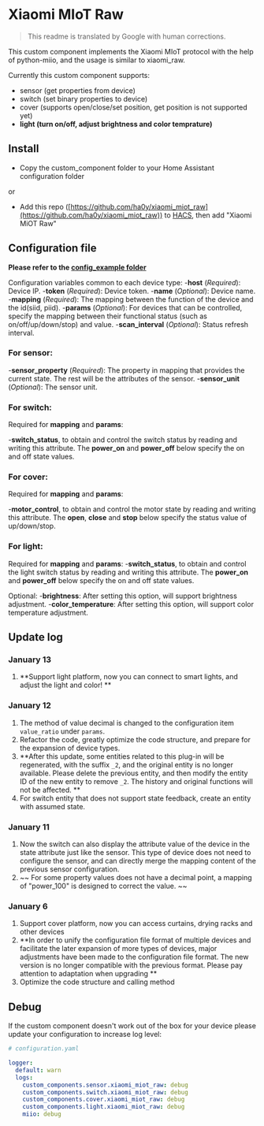 # Xiaomi MIoT Raw
> This readme is translated by Google with human corrections.

This custom component implements the Xiaomi MIoT protocol with the help of python-miio, and the usage is similar to xiaomi_raw.

Currently this custom component supports:
* sensor (get properties from device)
* switch (set binary properties to device)
* cover (supports open/close/set position, get position is not supported yet)
* **light (turn on/off, adjust brightness and color temprature)**

## Install

* Copy the custom_component folder to your Home Assistant configuration folder

or
* Add this repo ([https://github.com/ha0y/xiaomi_miot_raw](https://github.com/ha0y/xiaomi_miot_raw)) to [HACS](https://hacs.xyz/), then add "Xiaomi MiOT Raw"


## Configuration file

**Please refer to the [config_example folder](https://github.com/ha0y/xiaomi_miot_raw/tree/add-miot-support/config_example)**

Configuration variables common to each device type:
-**host** (*Required*): Device IP.
-**token** (*Required*): Device token.
-**name** (*Optional*): Device name.
-**mapping** (*Required*): The mapping between the function of the device and the id(siid, piid).
-**params** (*Optional*): For devices that can be controlled, specify the mapping between their functional status (such as on/off/up/down/stop) and value.
-**scan_interval** (*Optional*): Status refresh interval.

### For sensor:
-**sensor_property** (*Required*): The property in mapping that provides the current state. The rest will be the attributes of the sensor.
-**sensor_unit** (*Optional*): The sensor unit.

### For switch:
Required for **mapping** and **params**:

-**switch_status**, to obtain and control the switch status by reading and writing this attribute. The **power_on** and **power_off** below specify the on and off state values.

### For cover:
Required for **mapping** and **params**:

-**motor_control**, to obtain and control the motor state by reading and writing this attribute. The **open**, **close** and **stop** below specify the status value of up/down/stop.

### For light:
Required for **mapping** and **params**:
-**switch_status**, to obtain and control the light switch status by reading and writing this attribute. The **power_on** and **power_off** below specify the on and off state values.

Optional:
-**brightness**: After setting this option, will support brightness adjustment.
-**color_temperature**: After setting this option, will support color temperature adjustment.


## Update log
### January 13
1. **Support light platform, now you can connect to smart lights, and adjust the light and color! **

### January 12
1. The method of value decimal is changed to the configuration item `value_ratio` under `params`.
2. Refactor the code, greatly optimize the code structure, and prepare for the expansion of device types.
3. **After this update, some entities related to this plug-in will be regenerated, with the suffix `_2`, and the original entity is no longer available. Please delete the previous entity, and then modify the entity ID of the new entity to remove `_2`. The history and original functions will not be affected. **
4. For switch entity that does not support state feedback, create an entity with assumed state.

### January 11
1. Now the switch can also display the attribute value of the device in the state attribute just like the sensor. This type of device does not need to configure the sensor, and can directly merge the mapping content of the previous sensor configuration.
2. ~~ For some property values does not have a decimal point, a mapping of "power_100" is designed to correct the value. ~~

### January 6
1. Support cover platform, now you can access curtains, drying racks and other devices
2. **In order to unify the configuration file format of multiple devices and facilitate the later expansion of more types of devices, major adjustments have been made to the configuration file format. The new version is no longer compatible with the previous format. Please pay attention to adaptation when upgrading **
3. Optimize the code structure and calling method


## Debug
If the custom component doesn't work out of the box for your device please update your configuration to increase log level:
```yaml
# configuration.yaml

logger:
  default: warn
  logs:
    custom_components.sensor.xiaomi_miot_raw: debug
    custom_components.switch.xiaomi_miot_raw: debug
    custom_components.cover.xiaomi_miot_raw: debug
    custom_components.light.xiaomi_miot_raw: debug
    miio: debug
```